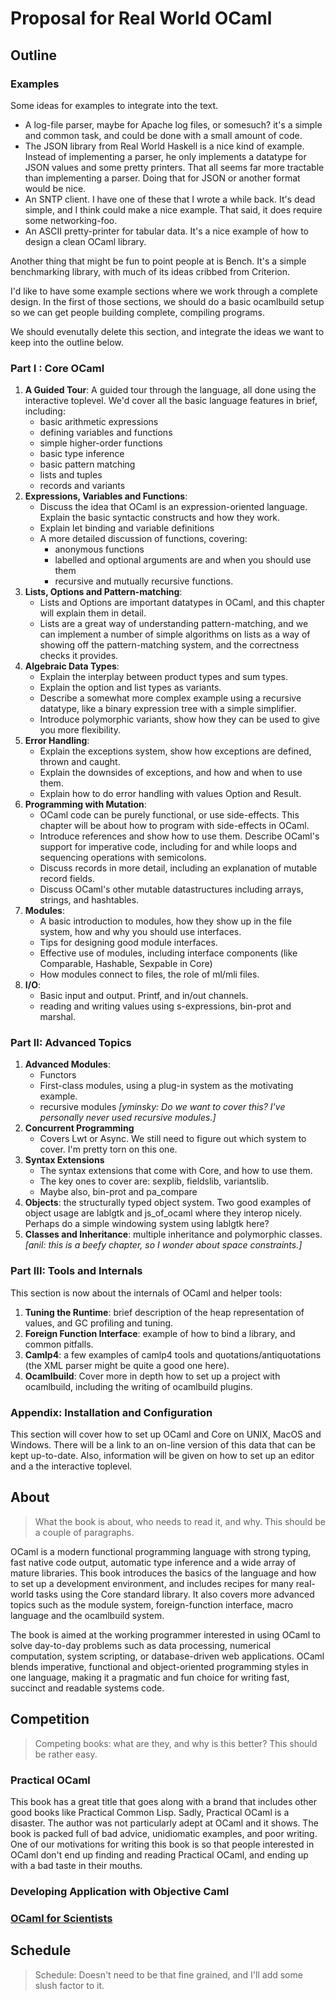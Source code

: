 # Proposal for Real World OCaml

## Outline

### Examples

Some ideas for examples to integrate into the text.

- A log-file parser, maybe for Apache log files, or somesuch? it's a
  simple and common task, and could be done with a small amount of
  code.
- The JSON library from Real World Haskell is a nice kind of example.
  Instead of implementing a parser, he only implements a datatype for
  JSON values and some pretty printers.  That all seems far more
  tractable than implementing a parser.  Doing that for JSON or
  another format would be nice.
- An SNTP client.  I have one of these that I wrote a while back.
  It's dead simple, and I think could make a nice example.  That said,
  it does require some networking-foo.
- An ASCII pretty-printer for tabular data.  It's a nice example of
  how to design a clean OCaml library.

Another thing that might be fun to point people at is Bench.  It's a
simple benchmarking library, with much of its ideas cribbed from
Criterion.  

I'd like to have some example sections where we work through a
complete design.  In the first of those sections, we should do a basic
ocamlbuild setup so we can get people building complete, compiling
programs.

We should evenutally delete this section, and integrate the ideas we
want to keep into the outline below.

### Part I : Core OCaml

1. **A Guided Tour**: A guided tour through the language, all done
   using the interactive toplevel.  We'd cover all the basic language
   features in brief, including:
      - basic arithmetic expressions
      - defining variables and functions
      - simple higher-order functions
      - basic type inference
      - basic pattern matching
      - lists and tuples
      - records and variants
1. **Expressions, Variables and Functions**: 
      - Discuss the idea that OCaml is an expression-oriented
        language.  Explain the basic syntactic constructs and how they
        work.
      - Explain let binding and variable definitions
      - A more detailed discussion of functions, covering:
          - anonymous functions
          - labelled and optional arguments are and when you should use
            them
          - recursive and mutually recursive functions.
1. **Lists, Options and Pattern-matching**:
      - Lists and Options are important datatypes in OCaml, and this
        chapter will explain them in detail.
      - Lists are a great way of understanding pattern-matching, and
        we can implement a number of simple algorithms on lists as a
        way of showing off the pattern-matching system, and the
        correctness checks it provides.
1. **Algebraic Data Types**:
      - Explain the interplay between product types and sum types.
      - Explain the option and list types as variants.
      - Describe a somewhat more complex example using a recursive
        datatype, like a binary expression tree with a simple
        simplifier.
      - Introduce polymorphic variants, show how they can be used to
        give you more flexibility.
1. **Error Handling**: 
      - Explain the exceptions system, show how exceptions are
        defined, thrown and caught.
      - Explain the downsides of exceptions, and how and when to use
        them.
      - Explain how to do error handling with values Option and
        Result.
1. **Programming with Mutation**:
      - OCaml code can be purely functional, or use side-effects.
        This chapter will be about how to program with side-effects in
        OCaml.
      - Introduce references and show how to use them.  Describe
        OCaml's support for imperative code, including for and while
        loops and sequencing operations with semicolons.
      - Discuss records in more detail, including an explanation of
        mutable record fields.
      - Discuss OCaml's other mutable datastructures including arrays,
        strings, and hashtables.
1. **Modules**:
      - A basic introduction to modules, how they show up in the file
        system, how and why you should use interfaces.
      - Tips for designing good module interfaces.
      - Effective use of modules, including interface components (like
        Comparable, Hashable, Sexpable in Core)
      - How modules connect to files, the role of ml/mli files.
1. **I/O**:
      - Basic input and output.  Printf, and in/out channels.
      - reading and writing values using s-expressions, bin-prot and
        marshal.

### Part II: Advanced Topics

1. **Advanced Modules**:
      - Functors
      - First-class modules, using a plug-in system as the motivating
        example.
      - recursive modules *[yminsky: Do we want to cover this?  I've
        personally never used recursive modules.]*
1. **Concurrent Programming**
      - Covers Lwt or Async.  We still need to figure out which system
        to cover.  I'm pretty torn on this one.
1. **Syntax Extensions**
      - The syntax extensions that come with Core, and how to use
        them.  
      - The key ones to cover are: sexplib, fieldslib, variantslib.
      - Maybe also, bin-prot and pa_compare
1. **Objects**: the structurally typed object system. Two good
   examples of object usage are lablgtk and js_of_ocaml where they
   interop nicely. Perhaps do a simple windowing system using lablgtk
   here?
1. **Classes and Inheritance**: multiple inheritance and polymorphic
   classes. *[anil: this is a beefy chapter, so I wonder about space
   constraints.]*

### Part III: Tools and Internals

This section is now about the internals of OCaml and helper tools:

1. **Tuning the Runtime**: brief description of the heap representation of
   values, and GC profiling and tuning.
1. **Foreign Function Interface**: example of how to bind a library, and
   common pitfalls.
1. **Camlp4**: a few examples of camlp4 tools and
   quotations/antiquotations (the XML parser might be quite a good one
   here).
1. **Ocamlbuild**: Cover more in depth how to set up a project with
   ocamlbuild, including the writing of ocamlbuild plugins.

### Appendix: Installation and Configuration

This section will cover how to set up OCaml and Core on UNIX, MacOS
and Windows.  There will be a link to an on-line version of this data
that can be kept up-to-date.  Also, information will be given on how
to set up an editor and a the interactive toplevel.

## About

> What the book is about, who needs to read it, and why. This should
> be a couple of paragraphs.

OCaml is a modern functional programming language with strong typing,
fast native code output, automatic type inference and a wide array of
mature libraries. This book introduces the basics of the language and
how to set up a development environment, and includes recipes for many
real-world tasks using the Core standard library. It also covers more
advanced topics such as the module system, foreign-function interface,
macro language and the ocamlbuild system.

The book is aimed at the working programmer interested in using OCaml
to solve day-to-day problems such as data processing, numerical
computation, system scripting, or database-driven web applications.
OCaml blends imperative, functional and object-oriented programming
styles in one language, making it a pragmatic and fun choice for
writing fast, succinct and readable systems code.

## Competition

> Competing books: what are they, and why is this better? This should
> be rather easy.

### Practical OCaml

This book has a great title that goes along with a brand that includes
other good books like Practical Common Lisp.  Sadly, Practical OCaml
is a disaster.  The author was not particularly adept at OCaml and it
shows.  The book is packed full of bad advice, unidiomatic examples,
and poor writing.  One of our motivations for writing this book is so
that people interested in OCaml don't end up finding and reading
Practical OCaml, and ending up with a bad taste in their mouths.

###  Developing Application with Objective Caml



### [OCaml for Scientists](http://www.ffconsultancy.com/products/ocaml_for_scientists/index.html)

## Schedule

> Schedule: Doesn't need to be that fine grained, and I'll add some
> slush factor to it.
